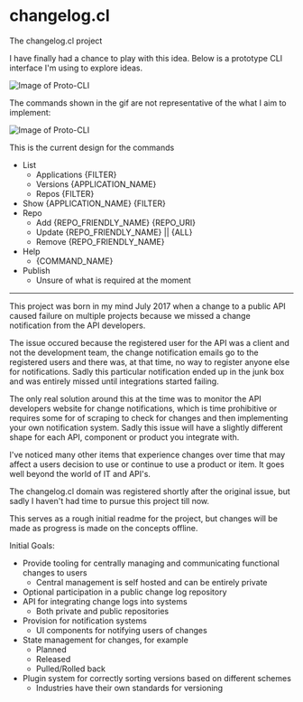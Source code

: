 # changelog.cl
The changelog.cl project

I have finally had a chance to play with this idea. Below is a prototype CLI interface I'm using to explore ideas.

![Image of Proto-CLI](https://github.com/vdrielc/changelog.cl/assets/proto-cli.gif)

The commands shown in the gif are not representative of the what I aim to implement:

![Image of Proto-CLI](https://github.com/vdrielc/changelog.cl/assets/cl-cli-command-planning.cl.png)

This is the current design for the commands

- List
	- Applications {FILTER}
	- Versions {APPLICATION_NAME}
	- Repos {FILTER}
- Show {APPLICATION_NAME} {FILTER}
- Repo
	- Add {REPO_FRIENDLY_NAME} {REPO_URI}
	- Update {REPO_FRIENDLY_NAME} || {ALL}
	- Remove {REPO_FRIENDLY_NAME}
- Help
	- {COMMAND_NAME}
- Publish
	- Unsure of what is required at the moment

-------------------------------------------------------

This project was born in my mind July 2017 when a change to a public API caused failure on multiple projects because we missed a change notification from the API developers.

The issue occured because the registered user for the API was a client and not the development team, the change notification emails go to the registered users and there was, at that time, no way to register anyone else for notifications. Sadly this particular notification ended up in the junk box and was entirely missed until integrations started failing.

The only real solution around this at the time was to monitor the API developers website for change notifications, which is time prohibitive or requires some for of scraping to check for changes and then implementing your own notification system. Sadly this issue will have a slightly different shape for each API, component or product you integrate with.

I've noticed many other items that experience changes over time that may affect a users decision to use or continue to use a product or item. It goes well beyond the world of IT and API's.

The changelog.cl domain was registered shortly after the original issue, but sadly I haven't had time to pursue this project till now.

This serves as a rough initial readme for the project, but changes will be made as progress is made on the concepts offline.

Initial Goals:
- Provide tooling for centrally managing and communicating functional changes to users
	- Central management is self hosted and can be entirely private
- Optional participation in a public change log	repository
- API for integrating change logs into systems
	- Both private and public repositories
- Provision for notification systems
	- UI components for notifying users of changes
- State management for changes, for example
	- Planned
	- Released
	- Pulled/Rolled back
- Plugin system for correctly sorting versions based on different schemes
	- Industries have their own standards for versioning


